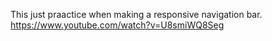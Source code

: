 This just praactice when making a responsive navigation bar.
https://www.youtube.com/watch?v=U8smiWQ8Seg
